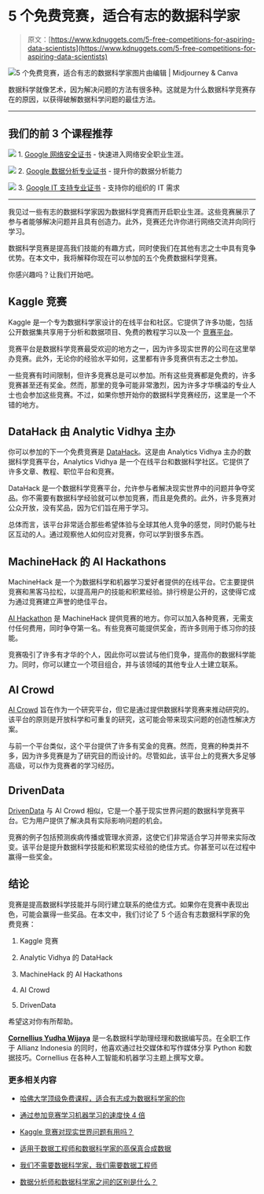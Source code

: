 # 5 个免费竞赛，适合有志的数据科学家

> 原文：[https://www.kdnuggets.com/5-free-competitions-for-aspiring-data-scientists](https://www.kdnuggets.com/5-free-competitions-for-aspiring-data-scientists)

![5 个免费竞赛，适合有志的数据科学家](../Images/c749a76c634bd145b881d169996ea418.png)图片由编辑 | Midjourney & Canva

数据科学就像艺术，因为解决问题的方法有很多种。这就是为什么数据科学竞赛存在的原因，以获得破解数据科学问题的最佳方法。

* * *

## 我们的前 3 个课程推荐

![](../Images/0244c01ba9267c002ef39d4907e0b8fb.png) 1\. [Google 网络安全证书](https://www.kdnuggets.com/google-cybersecurity) - 快速进入网络安全职业生涯。

![](../Images/e225c49c3c91745821c8c0368bf04711.png) 2\. [Google 数据分析专业证书](https://www.kdnuggets.com/google-data-analytics) - 提升你的数据分析能力

![](../Images/0244c01ba9267c002ef39d4907e0b8fb.png) 3\. [Google IT 支持专业证书](https://www.kdnuggets.com/google-itsupport) - 支持你的组织的 IT 需求

* * *

我见过一些有志的数据科学家因为数据科学竞赛而开启职业生涯。这些竞赛展示了参与者能够解决问题并且具有创造力。此外，竞赛还允许你进行网络交流并向同行学习。

数据科学竞赛是提高我们技能的有趣方式，同时使我们在其他有志之士中具有竞争优势。在本文中，我将解释你现在可以参加的五个免费数据科学竞赛。

你感兴趣吗？让我们开始吧。

## Kaggle 竞赛

Kaggle 是一个专为数据科学家设计的在线平台和社区。它提供了许多功能，包括公开数据集共享用于分析和数据项目、免费的教程学习以及一个 [竞赛平台](https://www.kaggle.com/competitions)。

竞赛平台是数据科学竞赛最受欢迎的地方之一，因为许多现实世界的公司在这里举办竞赛。此外，无论你的经验水平如何，这里都有许多竞赛供有志之士参加。

一些竞赛有时间限制，但许多竞赛总是可以参加。所有这些竞赛都是免费的，许多竞赛甚至还有奖金。然而，那里的竞争可能非常激烈，因为许多才华横溢的专业人士也会参加这些竞赛。不过，如果你想开始你的数据科学竞赛经历，这里是一个不错的地方。

## DataHack 由 Analytic Vidhya 主办

你可以参加的下一个免费竞赛是 [DataHack](https://datahack.analyticsvidhya.com/contest/all/)。这是由 Analytics Vidhya 主办的数据科学竞赛平台，Analytics Vidhya 是一个在线平台和数据科学社区。它提供了许多文章、教程、职位平台和竞赛。

DataHack 是一个数据科学竞赛平台，允许参与者解决现实世界中的问题并争夺奖品。你不需要有数据科学经验就可以参加竞赛，而且是免费的。此外，许多竞赛对公众开放，没有奖品，因为它们旨在用于学习。

总体而言，该平台非常适合那些希望体验与全球其他人竞争的感觉，同时仍能与社区互动的人。通过观察他人如何应对竞赛，你可以学到很多东西。

## MachineHack 的 AI Hackathons

MachineHack 是一个为数据科学和机器学习爱好者提供的在线平台。它主要提供竞赛和黑客马拉松，以提高用户的技能和积累经验。排行榜是公开的，这使得它成为通过竞赛建立声誉的绝佳平台。

[AI Hackathon](https://machinehack.com/hackathons) 是 MachineHack 提供竞赛的地方。你可以加入各种竞赛，无需支付任何费用，同时争夺第一名。有些竞赛可能提供奖金，而许多则用于练习你的技能。

竞赛吸引了许多有才华的个人，因此你可以尝试与他们竞争，提高你的数据科学能力。同时，你可以建立一个项目组合，并与该领域的其他专业人士建立联系。

## AI Crowd

[AI Crowd](https://www.aicrowd.com/challenges) 旨在作为一个研究平台，但它是通过提供数据科学竞赛来推动研究的。该平台的原则是开放科学和可重复的研究，这可能会带来现实问题的创造性解决方案。

与前一个平台类似，这个平台提供了许多有奖金的竞赛。然而，竞赛的种类并不多，因为许多竞赛是为了研究目的而设计的。尽管如此，该平台上的竞赛大多足够高级，可以作为竞赛者的学习经历。

## DrivenData

[DrivenData](https://www.drivendata.org/competitions/) 与 AI Crowd 相似，它是一个基于现实世界问题的数据科学竞赛平台。它为用户提供了解决具有实际影响问题的机会。

竞赛的例子包括预测疾病传播或管理水资源，这使它们非常适合学习并带来实际改变。该平台是提升数据科学技能和积累现实经验的绝佳方式。你甚至可以在过程中赢得一些奖金。

## 结论

竞赛是提高数据科学技能并与同行建立联系的绝佳方式。如果你在竞赛中表现出色，可能会赢得一些奖品。在本文中，我们讨论了 5 个适合有志数据科学家的免费竞赛：

1.  Kaggle 竞赛

1.  Analytic Vidhya 的 DataHack

1.  MachineHack 的 AI Hackathons

1.  AI Crowd

1.  DrivenData

希望这对你有所帮助。

**[Cornellius Yudha Wijaya](https://www.linkedin.com/in/cornellius-yudha-wijaya/)** 是一名数据科学助理经理和数据编写员。在全职工作于 Allianz Indonesia 的同时，他喜欢通过社交媒体和写作媒体分享 Python 和数据技巧。Cornellius 在各种人工智能和机器学习主题上撰写文章。

### 更多相关内容

+   [哈佛大学顶级免费课程，适合有志成为数据科学家的你](https://www.kdnuggets.com/harvard-top-free-courses-for-aspiring-data-scientists)

+   [通过参加竞赛学习机器学习的速度快 4 倍](https://www.kdnuggets.com/2022/01/learn-machine-learning-4x-faster-participating-competitions.html)

+   [Kaggle 竞赛对现实世界问题有用吗？](https://www.kdnuggets.com/are-kaggle-competitions-useful-for-real-world-problems)

+   [适用于数据工程师和数据科学家的高保真合成数据](https://www.kdnuggets.com/2022/tonic-high-fidelity-synthetic-data-engineers-scientists-alike.html)

+   [我们不需要数据科学家，我们需要数据工程师](https://www.kdnuggets.com/2021/02/dont-need-data-scientists-need-data-engineers.html)

+   [数据分析师和数据科学家之间的区别是什么？](https://www.kdnuggets.com/2022/03/difference-data-analysts-data-scientists.html)
